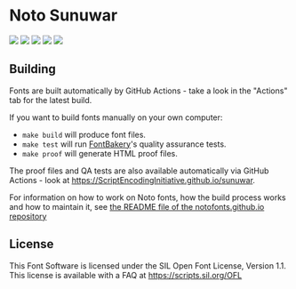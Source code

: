 # Noto Sunuwar

[![][Fontbakery]](https://ScriptEncodingInitiative.github.io/sunuwar/fontbakery/fontbakery-report.html)
[![][Universal]](https://ScriptEncodingInitiative.github.io/sunuwar/fontbakery/fontbakery-report.html)
[![][GF Profile]](https://ScriptEncodingInitiative.github.io/sunuwar/fontbakery/fontbakery-report.html)
[![][Outline Correctness]](https://ScriptEncodingInitiative.github.io/sunuwar/fontbakery/fontbakery-report.html)
[![][Shaping]](https://ScriptEncodingInitiative.github.io/sunuwar/fontbakery/fontbakery-report.html)

[Fontbakery]: https://img.shields.io/endpoint?url=https%3A%2F%2Fraw.githubusercontent.com%2FScriptEncodingInitiative%2Fsunuwar%2Fgh-pages%2Fbadges%2Foverall.json
[GF Profile]: https://img.shields.io/endpoint?url=https%3A%2F%2Fraw.githubusercontent.com%2FScriptEncodingInitiative%2Fsunuwar%2Fgh-pages%2Fbadges%2FGoogleFonts.json
[Noto Profile]: https://img.shields.io/endpoint?url=https%3A%2F%2Fraw.githubusercontent.com%2FScriptEncodingInitiative%2Fsunuwar%2Fgh-pages%2Fbadges%2FNotoFonts.json
[Outline Correctness]: https://img.shields.io/endpoint?url=https%3A%2F%2Fraw.githubusercontent.com%2FScriptEncodingInitiative%2Fsunuwar%2Fgh-pages%2Fbadges%2FOutlineCorrectnessChecks.json
[Shaping]: https://img.shields.io/endpoint?url=https%3A%2F%2Fraw.githubusercontent.com%2FScriptEncodingInitiative%2Fsunuwar%2Fgh-pages%2Fbadges%2FShapingChecks.json
[Universal]: https://img.shields.io/endpoint?url=https%3A%2F%2Fraw.githubusercontent.com%2FScriptEncodingInitiative%2Fsunuwar%2Fgh-pages%2Fbadges%2FUniversal.json

## Building

Fonts are built automatically by GitHub Actions - take a look in the "Actions" tab for the latest build.

If you want to build fonts manually on your own computer:

* `make build` will produce font files.
* `make test` will run [FontBakery](https://github.com/googlefonts/fontbakery)'s quality assurance tests.
* `make proof` will generate HTML proof files.

The proof files and QA tests are also available automatically via GitHub Actions - look at https://ScriptEncodingInitiative.github.io/sunuwar.

For information on how to work on Noto fonts, how the build process
works and how to maintain it, see [the README file of the
notofonts.github.io
repository](https://github.com/notofonts/notofonts.github.io/blob/main/README.md)

## License

This Font Software is licensed under the SIL Open Font License, Version 1.1.
This license is available with a FAQ at
https://scripts.sil.org/OFL
